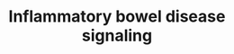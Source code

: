 ---
annotations:
- id: PW:0000907
  parent: signaling pathway
  type: Pathway Ontology
  value: interleukin-2 signaling pathway
- id: DOID:2914
  type: Disease Ontology
  value: immune system disease
- id: DOID:8778
  type: Disease Ontology
  value: Crohn's disease
- id: PW:0000913
  parent: signaling pathway
  type: Pathway Ontology
  value: interleukin-12 family mediated signaling pathway
- id: DOID:8577
  type: Disease Ontology
  value: ulcerative colitis
- id: PW:0000814
  parent: signaling pathway
  type: Pathway Ontology
  value: Toll-like receptor signaling pathway
- id: DOID:0050589
  type: Disease Ontology
  value: inflammatory bowel disease
- id: DOID:0050589
  type: Disease Ontology
  value: inflammatory bowel disease
- id: PW:0000617
  parent: signaling pathway
  type: Pathway Ontology
  value: altered cytokine mediated signaling pathway
- id: DOID:5353
  type: Disease Ontology
  value: colonic disease
- id: PW:0000541
  parent: signaling pathway
  type: Pathway Ontology
  value: signaling pathway involving second messengers
- id: DOID:0060180
  type: Disease Ontology
  value: colitis
authors:
- ZDLech
- JPippi
- Andra
- Susan
- ImkeGrutters
- Egonw
- Eweitz
citedin: ''
communities: []
description: 'Pathway representing the inflammatory bowel disease showing steps leading
  to Crohn''s disease and ulcerative colitis.  '
last-edited: 2024-02-04
ndex: null
organisms:
- Homo sapiens
redirect_from:
- /index.php/Pathway:WP5198
- /instance/WP5198
- /instance/WP5198_r128386
revision: r128386
schema-jsonld:
- '@context': https://schema.org/
  '@id': https://wikipathways.github.io/pathways/WP5198.html
  '@type': Dataset
  creator:
    '@type': Organization
    name: WikiPathways
  description: 'Pathway representing the inflammatory bowel disease showing steps
    leading to Crohn''s disease and ulcerative colitis.  '
  keywords:
  - AP1
  - FOXP3
  - GATA3
  - IFNG
  - IFNGR1
  - IL-1
  - IL-10
  - IL-12
  - IL-13
  - IL-18
  - IL-18R-beta
  - IL-2
  - IL-2RG
  - IL-4
  - IL-4RA
  - IL-5
  - IL-6
  - IL12RB1
  - IL12RB2
  - IL17
  - IL21
  - IL21R
  - IL22
  - IL23A
  - IL23R
  - IL6
  - MDP
  - MHC class 2
  - NF-kB
  - NFATC1
  - NOD2
  - Peptidoglycan
  - RORA
  - RORyt
  - SMAD2
  - STAT1
  - STAT3
  - STAT4
  - STAT6
  - T-bet
  - TGFB
  - TGFB1
  - TLR2
  - TLR4
  - TLR5
  - TNF
  - TNFA
  - c-MAF
  license: CC0
  name: Inflammatory bowel disease signaling
seo: CreativeWork
title: Inflammatory bowel disease signaling
wpid: WP5198
---